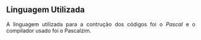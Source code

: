<h2>Linguagem Utilizada</h2>
<p align="justify">A linguagem utilizada para a contrução dos códigos foi o <i>Pascal</i> e o compilador usado foi o Pascalzim. </p>
